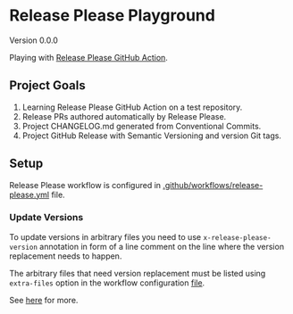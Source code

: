 # Release Please Playground

Version 0.0.0 <!-- x-release-please-version -->

Playing with [Release Please GitHub Action](https://github.com/marketplace/actions/release-please-action).

## Project Goals

1. Learning Release Please GitHub Action on a test repository.
2. Release PRs authored automatically by Release Please.
3. Project CHANGELOG.md generated from Conventional Commits.
4. Project GitHub Release with Semantic Versioning and version Git tags.

## Setup

Release Please workflow is configured
in [.github/workflows/release-please.yml](https://github.com/digrec/release-please-playground/blob/main/.github/workflows/release-please.yml)
file.

### Update Versions

To update versions in arbitrary files you need to use `x-release-please-version` annotation in form of a line comment
on the line where the version replacement needs to happen.

The arbitrary files that need version replacement must be listed using `extra-files` option in the workflow
configuration [file](.github/workflows/release-please.yml).

See [here](https://github.com/marketplace/actions/release-please-action#adding-additional-files) for more.
